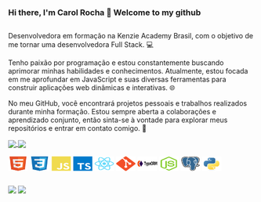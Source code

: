 ### Hi there, I'm Carol Rocha 👋 Welcome to my github
##
Desenvolvedora em formação na Kenzie Academy Brasil, com o objetivo de me tornar uma desenvolvedora Full Stack. 💻

Tenho paixão por programação e estou constantemente buscando aprimorar minhas habilidades e conhecimentos. Atualmente, estou focada em me aprofundar em JavaScript e suas diversas ferramentas para construir aplicações web dinâmicas e interativas. 🌐

No meu GitHub, você encontrará projetos pessoais e trabalhos realizados durante minha formação. Estou sempre aberta a colaborações e aprendizado conjunto, então sinta-se à vontade para explorar meus repositórios e entrar em contato comigo. 🤝

<div >
<a href="https://github.com/Carol-Rocha/github-readme-stats">
  <img height="165em"  align="center" src="https://github-readme-stats.vercel.app/api?username=Carol-Rocha&count_private=true&theme=radical&show_icons=true" />
</a>
<a href="https://github.com/Carol-Rocha/convoychat">
  <img height="165em" align="center" src="https://github-readme-stats.vercel.app/api/top-langs/?username=Carol-Rocha&count_private=true&theme=radical&layout=compact&langs_count=8" />
</a>
</div>



<div style="display: inline_block"><br>
    <img align="center" alt="Carol-HTML" height="30" width="40" src="https://raw.githubusercontent.com/devicons/devicon/master/icons/html5/html5-original.svg">
  <img align="center" alt="Carol-CSS" height="30" width="40" src="https://raw.githubusercontent.com/devicons/devicon/master/icons/css3/css3-original.svg">
  <img align="center" alt="Carol-Js" height="30" width="40" src="https://raw.githubusercontent.com/devicons/devicon/master/icons/javascript/javascript-plain.svg">
  <img align="center" alt="Carol-Ts" height="30" width="40" src="https://raw.githubusercontent.com/devicons/devicon/master/icons/typescript/typescript-plain.svg">
  <img align="center" alt="Carol-React" height="30" width="40" src="https://raw.githubusercontent.com/devicons/devicon/master/icons/react/react-original.svg">
  <img align="center" alt="Carol-git" height="30" width="40" src="https://raw.githubusercontent.com/devicons/devicon/master/icons/git/git-original.svg">
  <img align="center" alt="Carol-typeORM" height="30" width="40" src="https://github.com/typeorm/typeorm/raw/master/resources/logo_big.png">
 <img align="center" alt="Carol-nodeJS" height="30" width="40" src="https://raw.githubusercontent.com/devicons/devicon/master/icons/nodejs/nodejs-original.svg">
 <img align="center" alt="Carol-nodeJS" height="30" width="40" src="https://raw.githubusercontent.com/devicons/devicon/master/icons/postgresql/postgresql-original.svg">
  <img align="center" alt="Carol-python" height="30" width="40" src="https://raw.githubusercontent.com/devicons/devicon/master/icons/python/python-original.svg">
  
  <br>
</div>

##

<div> 
  <a href = "mailto:caroldsr1@gmail.com"><img src="https://img.shields.io/badge/Gmail-D14836?style=for-the-badge&logo=gmail&logoColor=white" target="_blank"></a>
  <a href="https://www.linkedin.com/in/carol-rocha-70a819247/" target="_blank"><img src="https://img.shields.io/badge/-LinkedIn-%230077B5?style=for-the-badge&logo=linkedin&logoColor=white" target="_blank"></a> 
</div>

<!--  <img align="right" alt="Carol-pic" height="150" style="border-radius: 50;" src="https://cdn.picrew.me/shareImg/org/202303/338224_Zv0kRSBv.png">

  
<!--




**Carol-Rocha/Carol-Rocha** is a ✨ _special_ ✨ repository because its `README.md` (this file) appears on your GitHub profile.

  ![Snake animation](https://github.com/Carol-Rocha/Carol-Rocha/blob/output/github-contribution-grid-snake.svg)

Here are some ideas to get you started:

- 🔭 I’m currently working on ...
- 🌱 I’m currently learning ...d
- 👯 I’m looking to collaborate on ...
- 🤔 I’m looking for help with ...
- 💬 Ask me about ...
- 📫 How to reach me: ...
- 😄 Pronouns: ...
- ⚡ Fun fact: ...
-->

